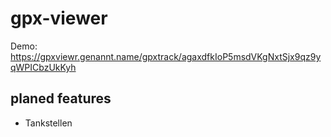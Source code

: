# gpx-viewer


Demo: https://gpxviewr.genannt.name/gpxtrack/agaxdfkIoP5msdVKgNxtSjx9qz9yqWPICbzUkKyh


## planed features

* Tankstellen
